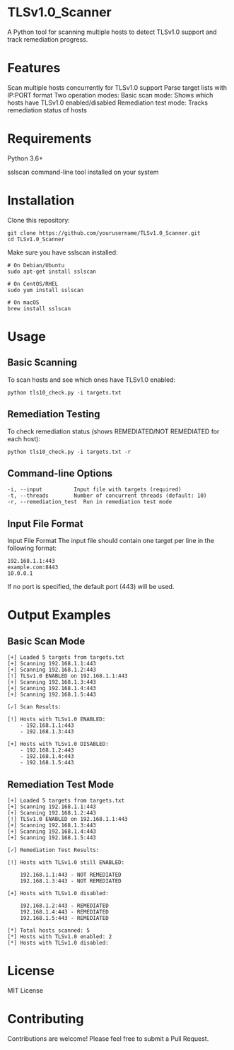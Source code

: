# TLSv1.0_Scanner
A Python tool for scanning multiple hosts to detect TLSv1.0 support and track remediation progress.

# Features
Scan multiple hosts concurrently for TLSv1.0 support
Parse target lists with IP:PORT format
Two operation modes:
	Basic scan mode: Shows which hosts have TLSv1.0 enabled/disabled
        Remediation test mode: Tracks remediation status of hosts

# Requirements
Python 3.6+

sslscan command-line tool installed on your system

# Installation
   Clone this repository:

 ```
git clone https://github.com/yourusername/TLSv1.0_Scanner.git
cd TLSv1.0_Scanner
```
Make sure you have sslscan installed:
```
# On Debian/Ubuntu
sudo apt-get install sslscan

# On CentOS/RHEL
sudo yum install sslscan

# On macOS
brew install sslscan
```
# Usage
## Basic Scanning
To scan hosts and see which ones have TLSv1.0 enabled:	

```python tls10_check.py -i targets.txt```
	
## Remediation Testing
To check remediation status (shows REMEDIATED/NOT REMEDIATED for each host):	

```python tls10_check.py -i targets.txt -r```
	
## Command-line Options

```
-i, --input          Input file with targets (required)
-t, --threads        Number of concurrent threads (default: 10)
-r, --remediation_test  Run in remediation test mode
```

## Input File Format
Input File Format
The input file should contain one target per line in the following format:

```
192.168.1.1:443
example.com:8443
10.0.0.1
```

If no port is specified, the default port (443) will be used.
	
# Output Examples
## Basic Scan Mode

```
[+] Loaded 5 targets from targets.txt
[+] Scanning 192.168.1.1:443
[+] Scanning 192.168.1.2:443
[!] TLSv1.0 ENABLED on 192.168.1.1:443
[+] Scanning 192.168.1.3:443
[+] Scanning 192.168.1.4:443
[+] Scanning 192.168.1.5:443

[✓] Scan Results:

[!] Hosts with TLSv1.0 ENABLED:
	- 192.168.1.1:443
	- 192.168.1.3:443

[+] Hosts with TLSv1.0 DISABLED:
	- 192.168.1.2:443
	- 192.168.1.4:443
	- 192.168.1.5:443
 ```
## Remediation Test Mode

```
[+] Loaded 5 targets from targets.txt
[+] Scanning 192.168.1.1:443
[+] Scanning 192.168.1.2:443
[!] TLSv1.0 ENABLED on 192.168.1.1:443
[+] Scanning 192.168.1.3:443
[+] Scanning 192.168.1.4:443
[+] Scanning 192.168.1.5:443

[✓] Remediation Test Results:

[!] Hosts with TLSv1.0 still ENABLED:

	192.168.1.1:443 - NOT REMEDIATED
	192.168.1.3:443 - NOT REMEDIATED

[+] Hosts with TLSv1.0 disabled:

	192.168.1.2:443 - REMEDIATED
	192.168.1.4:443 - REMEDIATED
	192.168.1.5:443 - REMEDIATED

[*] Total hosts scanned: 5
[*] Hosts with TLSv1.0 enabled: 2
[*] Hosts with TLSv1.0 disabled: 
```
# License
MIT License

# Contributing
Contributions are welcome! Please feel free to submit a Pull Request.
